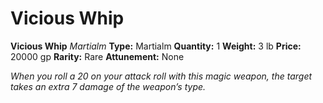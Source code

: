 # Vicious Whip

**Vicious Whip**
_Martialm_
**Type:** Martialm
**Quantity:** 1
**Weight:** 3 lb
**Price:** 20000 gp
**Rarity:** Rare
**Attunement:** None

*When you roll a 20 on your attack roll with this magic weapon, the target takes an extra 7 damage of the weapon’s type.*